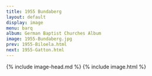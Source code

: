 ```yaml
---
title: 1955 Bundaberg
layout: default
display: image
menu: barq
album: German Baptist Churches Album
image: 1955-Bundaberg.jpg
prev: 1955-Biloela.html
next: 1955-Gatton.html
---
```

{% include image-head.md %}
{% include image.html %}